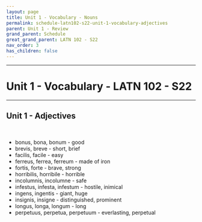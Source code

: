 ```yaml
---
layout: page
title: Unit 1 - Vocabulary - Nouns
permalink: schedule-latn102-s22-unit-1-vocabulary-adjectives
parent: Unit 1 - Review
grand_parent: Schedule
great_grand_parent: LATN 102 - S22
nav_order: 3
has_children: false
---
```

***

# Unit 1 - Vocabulary - LATN 102 - S22

***

## Unit 1 - Adjectives
&nbsp;
- bonus, bona, bonum - good
- brevis, breve - short, brief
- facilis, facile - easy
- ferreus, ferrea, ferreum - made of iron
- fortis, forte - brave, strong
- horribilis, horribile - horrible
- incolumnis, incolumne - safe
- infestus, infesta, infestum - hostile, inimical
- ingens, ingentis - giant, huge
- insignis, insigne - distinguished, prominent
- longus, longa, longum - long
- perpetuus, perpetua, perpetuum - everlasting, perpetual
